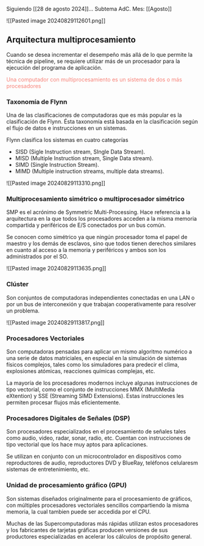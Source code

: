 Siguiendo [[28 de agosto 2024]]... 
Subtema AdC.
Mes: [[Agosto]]

![[Pasted image 20240829112601.png]]

## Arquitectura multiprocesamiento
Cuando se desea incrementar el desempeño  más allá de lo que permite la técnica de pipeline, se requiere utilizar más de un procesador para la ejecución del programa de aplicación.

<span style="color:#F88379">Una computador con multiprocesamiento es un sistema de dos o más procesadores</span>

### Taxonomía de Flynn
Una de las clasificaciones de computadoras que es más popular es la clasificación de Flynn. Ésta taxonomía está basada en la clasificación según el flujo de datos e instrucciones en un sistemas.

Flynn clasifica los sistemas en cuatro categorías
- SISD (Sigle Instruction stream, SIngle Data Stream).
- MISD (Multiple Instruction stream, Single Data stream).
- SIMD (Single Instruction Stream).
- MIMD (Multiple instruction streams, multiple data streams).

![[Pasted image 20240829113310.png]]

### Multiprocesamiento simétrico o multiprocesador simétrico
SMP es el acrónimo de Symmetric Multi-Processing. Hace referencia a la arquitectura en la que todos los procesadores acceden a la misma memoria compartida y periféricos de E/S conectados por un bus común.

Se conocen como simétrico ya que ningún procesador toma el papel de maestro y los demás de esclavos, sino que todos tienen derechos similares en cuanto al acceso a la memoria y periféricos y ambos son los administrados por el SO.

![[Pasted image 20240829113635.png]]

### Clúster
Son conjuntos de computadoras independientes conectadas en una LAN o por un bus de interconexión y que trabajan cooperativamente para resolver un problema.

![[Pasted image 20240829113817.png]]

### Procesadores Vectoriales
Son computadoras pensadas para aplicar un mismo algoritmo numérico a una serie de datos matriciales, en especial en la simulación de sistemas físicos complejos, tales como los simuladores para predecir el clima, explosiones atómicas, reacciones químicas complejas, etc.

La mayoría de los procesadores modernos incluye algunas instrucciones de tipo vectorial, como el conjunto de instrucciones MMX (MultiMedia eXtention) y SSE (Streaming SIMD Extensions). Estas instrucciones les permiten procesar flujos más eficientemente.

### Procesadores Digitales de Señales (DSP)
Son procesadores especializados en el procesamiento de señales tales como audio, video, radar, sonar, radio, etc. Cuentan con instrucciones de tipo vectorial que los hace muy aptos para aplicaciones.

Se utilizan en conjunto con un microcontrolador en dispositivos como reproductores de audio, reproductores DVD y BlueRay, teléfonos celularesm sistemas de entretenimiento, etc.

### Unidad de procesamiento gráfico (GPU)
Son sistemas diseñados originalmente para el procesamiento de gráficos, con múltiples procesadores vectoriales sencillos compartiendo la misma memoria, la cual tambien puede ser accedida por el CPU.

Muchas de las Supercomputadoras más rápidas utilizan estos procesadores y los fabricantes de tarjetas gráficas producen versiones de sus productores especializadas en acelerar los cálculos de propósito general.
